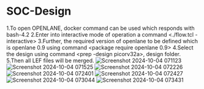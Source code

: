 # SOC-Design

1.To open OPENLANE, docker command can be used which responds with bash-4.2
2.Enter into interactive mode of operation a command <./flow.tcl -interactive>
3.Further, the required version of openlane to be defined which is openlane 0.9 using command <package require openlane 0.9>
4.Select the design using command <prep -design picorv32a>, design folder.
5.Then all LEF files will be merged.
![Screenshot 2024-10-04 071123](https://github.com/user-attachments/assets/a0e0e0eb-01aa-4ecc-b7ce-870f80ac4019)
![Screenshot 2024-10-04 071525](https://github.com/user-attachments/assets/e7d1fec6-7e9f-4dd3-b3dc-1f509b3af2e1)
![Screenshot 2024-10-04 072226](https://github.com/user-attachments/assets/f7ce0737-6485-47b1-9316-331b4d60446b)
![Screenshot 2024-10-04 072401](https://github.com/user-attachments/assets/d4222554-9bd0-4d3f-8e18-b3791ddfbf0b)
![Screenshot 2024-10-04 072427](https://github.com/user-attachments/assets/744f6882-0e67-4976-8f85-b28082e74a08)
![Screenshot 2024-10-04 073044](https://github.com/user-attachments/assets/0b422a0b-ef2f-4eed-95a5-4b51a84793ef)
![Screenshot 2024-10-04 073431](https://github.com/user-attachments/assets/fe7fef75-47b8-4dd5-ab13-e70566f6d455)
